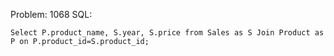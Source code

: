 Problem: 1068
SQL:
```
Select P.product_name, S.year, S.price from Sales as S Join Product as P on P.product_id=S.product_id; 


```
